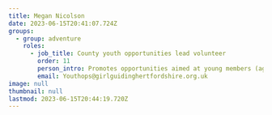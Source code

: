 ```yaml
---
title: Megan Nicolson
date: 2023-06-15T20:41:07.724Z
groups:
  - group: adventure
    roles:
      - job_title: County youth opportunities lead volunteer
        order: 11
        person_intro: Promotes opportunities aimed at young members (aged 13 – 18) and the adult leaders who support them.
        email: Youthops@girlguidinghertfordshire.org.uk
image: null
thumbnail: null
lastmod: 2023-06-15T20:44:19.720Z
---
```

